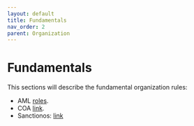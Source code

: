 ```yaml
---
layout: default
title: Fundamentals
nav_order: 2
parent: Organization
---
```


# Fundamentals

This sections will describe the fundamental organization rules:
+ AML [roles](docs/organization/roles.md).
+ COA [link](https://github.com/luquelab).
+ Sanctionos: [link](https://luquelab.slack.com) 
